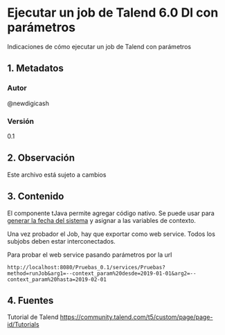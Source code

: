 # Ejecutar un job de Talend 6.0 DI con parámetros 
Indicaciones de cómo ejecutar un job de Talend con parámetros
## 1. Metadatos

### Autor
@newdigicash

### Versión
0.1

## 2. Observación

Este archivo está sujeto a cambios

## 3. Contenido 
El componente tJava permite agregar código nativo. 
Se puede usar para [generar la fecha del sistema][linkGenerador] y asignar a las variables de contexto.

Una vez probador el Job, hay que exportar como web service. 
Todos los subjobs deben estar interconectados.

Para probar el web service pasando parámetros por la url 
~~~
http://localhost:8080/Pruebas_0.1/services/Pruebas?method=runJob&arg1=--context_param%20desde=2019-01-01&arg2=--context_param%20hasta=2019-02-01
~~~

## 4. Fuentes
Tutorial de Talend <https://community.talend.com/t5/custom/page/page-id/Tutorials>

[//]: # (referencias citadas)
[linkTalend]: https://community.talend.com/t5/custom/page/page-id/Tutorials
[linkGenerador]: https://github.com/newdigicash/apuntes/blob/master/etl/talend/GeneraFecha.java
